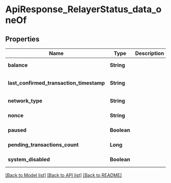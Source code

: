 # ApiResponse_RelayerStatus_data_oneOf
## Properties

| Name | Type | Description | Notes |
|------------ | ------------- | ------------- | -------------|
| **balance** | **String** |  | [default to null] |
| **last\_confirmed\_transaction\_timestamp** | **String** |  | [optional] [default to null] |
| **network\_type** | **String** |  | [default to null] |
| **nonce** | **String** |  | [default to null] |
| **paused** | **Boolean** |  | [default to null] |
| **pending\_transactions\_count** | **Long** |  | [default to null] |
| **system\_disabled** | **Boolean** |  | [default to null] |

[[Back to Model list]](../README.md#documentation-for-models) [[Back to API list]](../README.md#documentation-for-api-endpoints) [[Back to README]](../README.md)

